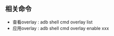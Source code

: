 
## 相关命令

-  查看overlay : adb shell cmd overlay list
-  应用overlay : adb shell cmd overlay enable  xxx